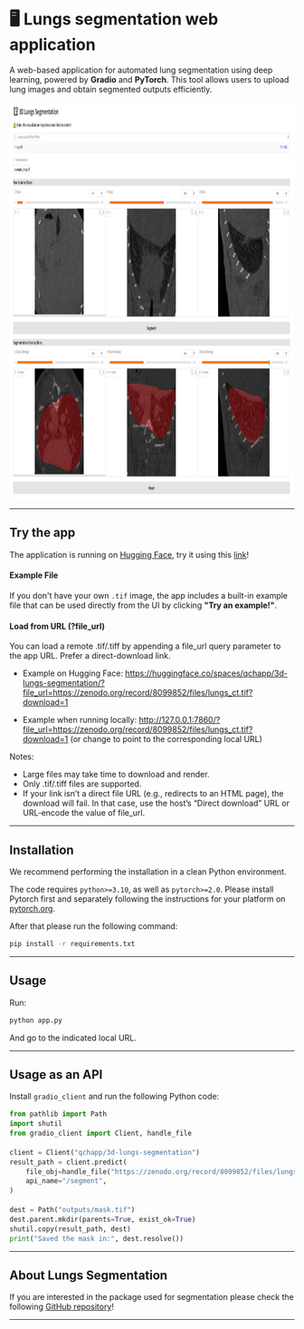 # 🖥️ Lungs segmentation web application
A web-based application for automated lung segmentation using deep learning, powered by **Gradio** and **PyTorch**. This tool allows users to upload lung images and obtain segmented outputs efficiently.

<p align="center">
    <img src="images/app.png" height="700">
</p>

---

## Try the app
The application is running on [Hugging Face](https://huggingface.co/), try it using this [link](https://huggingface.co/spaces/qchapp/3d-lungs-segmentation)!

#### Example File
If you don't have your own `.tif` image, the app includes a built-in example file that can be used directly from the UI by clicking **"Try an example!"**.

#### Load from URL (?file_url)
You can load a remote .tif/.tiff by appending a file_url query parameter to the app URL. Prefer a direct-download link.

- Example on Hugging Face:
  https://huggingface.co/spaces/qchapp/3d-lungs-segmentation/?file_url=https://zenodo.org/record/8099852/files/lungs_ct.tif?download=1

- Example when running locally:
  http://127.0.0.1:7860/?file_url=https://zenodo.org/record/8099852/files/lungs_ct.tif?download=1 (or change to point to the corresponding local URL)

Notes:
- Large files may take time to download and render.
- Only .tif/.tiff files are supported.
- If your link isn’t a direct file URL (e.g., redirects to an HTML page), the download will fail. In that case, use the host’s “Direct download” URL or URL‑encode the value of file_url.

---

## Installation
We recommend performing the installation in a clean Python environment.

The code requires `python>=3.10`, as well as `pytorch>=2.0`. Please install Pytorch first and separately following the instructions for your platform on [pytorch.org](https://pytorch.org/get-started/locally/).

After that please run the following command:
```sh
pip install -r requirements.txt
```

---

## Usage
Run:
```sh
python app.py
```
And go to the indicated local URL.

---

## Usage as an API
Install `gradio_client` and run the following Python code:
```py
from pathlib import Path
import shutil
from gradio_client import Client, handle_file

client = Client("qchapp/3d-lungs-segmentation")
result_path = client.predict(
    file_obj=handle_file("https://zenodo.org/record/8099852/files/lungs_ct.tif?download=1"),
    api_name="/segment",
)

dest = Path("outputs/mask.tif")
dest.parent.mkdir(parents=True, exist_ok=True)
shutil.copy(result_path, dest)
print("Saved the mask in:", dest.resolve())
```

---

## About Lungs Segmentation
If you are interested in the package used for segmentation please check the following [GitHub repository](https://github.com/qchapp/lungs-segmentation)!

---